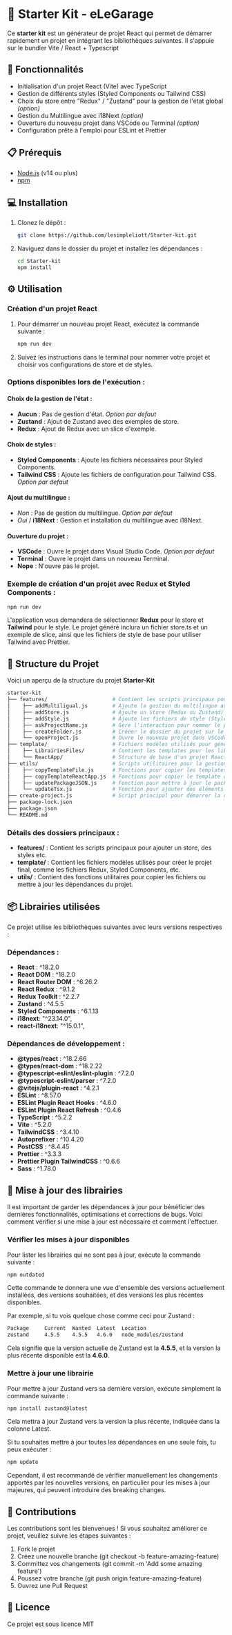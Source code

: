 # 🧨 Starter Kit - eLeGarage

Ce **starter kit** est un générateur de projet React qui permet de démarrer rapidement un projet en intégrant les bibliothèques suivantes.
Il s'appuie sur le bundler Vite / React + Typescript

## 🚀 Fonctionnalités

- Initialisation d'un projet React (Vite) avec TypeScript
- Gestion de différents styles (Styled Components ou Tailwind CSS)
- Choix du store entre "Redux" / "Zustand" pour la gestion de l'état global _(option)_
- Gestion du Multilingue avec i18Next _(option)_
- Ouverture du nouveau projet dans VSCode ou Terminal _(option)_
- Configuration prête à l'emploi pour ESLint et Prettier

## 📋 Prérequis

- [Node.js](https://nodejs.org/) (v14 ou plus)
- [npm](https://www.npmjs.com/)

## 💻 Installation

1. Clonez le dépôt :

   ```bash
   git clone https://github.com/lesimpleliott/Starter-kit.git
   ```

2. Naviguez dans le dossier du projet et installez les dépendances :

   ```bash
   cd Starter-kit
   npm install
   ```

## ⚙️ Utilisation

### Création d'un projet React

1. Pour démarrer un nouveau projet React, exécutez la commande suivante :

   ```bash
   npm run dev
   ```

2. Suivez les instructions dans le terminal pour nommer votre projet et choisir vos configurations de store et de styles.

### Options disponibles lors de l'exécution :

#### Choix de la gestion de l'état :

- **Aucun** : Pas de gestion d'état. _Option par defaut_
- **Zustand** : Ajout de Zustand avec des exemples de store.
- **Redux** : Ajout de Redux avec un slice d'exemple.

#### Choix de styles :

- **Styled Components** : Ajoute les fichiers nécessaires pour Styled Components.
- **Tailwind CSS** : Ajoute les fichiers de configuration pour Tailwind CSS. _Option par defaut_

#### Ajout du multilingue :

- _Non_ : Pas de gestion du multilingue. _Option par defaut_
- _Oui_ / **i18Next** : Gestion et installation du multilingue avec i18Next.

#### Ouverture du projet :

- **VSCode** : Ouvre le projet dans Visual Studio Code. _Option par defaut_
- **Terminal** : Ouvre le projet dans un nouveau Terminal.
- **Nope** : N'ouvre pas le projet.

### Exemple de création d'un projet avec Redux et Styled Components :

```bash
npm run dev
```

L'application vous demandera de sélectionner **Redux** pour le store et **Tailwind** pour le style.
Le projet généré inclura un fichier store.ts et un exemple de slice, ainsi que les fichiers de style de base pour utiliser Tailwind avec Prettier.

## 📂 Structure du Projet

Voici un aperçu de la structure du projet **Starter-Kit**

```bash
starter-kit
├── features/                     # Contient les scripts principaux pour configurer le projet
│    ├── addMultiligual.js        # Ajoute la gestion du multilingue au projet avec i18Next
│    ├── addStore.js              # Ajoute un store (Redux ou Zustand) au projet
│    ├── addStyle.js              # Ajoute les fichiers de style (Styled Components ou Tailwind CSS)
│    ├── askProjectName.js        # Gère l'interaction pour nommer le projet
│    ├── createFolder.js          # Crééer le dossier du projet sur le "Desktop"
│    └── openProject.js           # Ouvre le nouveau projet dans VSCode ou Terminal
├── template/                     # Fichiers modèles utilisés pour générer le projet
│    ├── LibrairiesFiles/         # Contient les templates pour les librairies disponibles
│    └── ReactApp/                # Structure de base d'un projet React TypeScript
├── utils/                        # Scripts utilitaires pour la gestion du projet
│    ├── copyTemplateFile.js      # Fonctions pour copier les templates avec copyTemplateDirectory() ou copyTemplateFile()
│    ├── copyTemplateReactApp.js  # Fonctions pour copier le template de base de React
│    ├── updatePackageJSON.js     # Fonction pour mettre à jour le package.json
│    └── updateTsx.js             # Fonction pour ajouter des éléments aux fichiers .tsx du dossier React
├── create-project.js             # Script principal pour démarrer la création du projet
├── package-lock.json
├── package.json
└── README.md

```

### Détails des dossiers principaux :

- **features/** : Contient les scripts principaux pour ajouter un store, des styles etc.
- **template/** : Contient les fichiers modèles utilisés pour créer le projet final, comme les fichiers Redux, Styled Components, etc.
- **utils/** : Contient des fonctions utilitaires pour copier les fichiers ou mettre à jour les dépendances du projet.

## 📦 Librairies utilisées

Ce projet utilise les bibliothèques suivantes avec leurs versions respectives :

### Dépendances :

- **React** : ^18.2.0
- **React DOM** : ^18.2.0
- **React Router DOM** : ^6.26.2
- **React Redux** : ^9.1.2
- **Redux Toolkit** : ^2.2.7
- **Zustand** : ^4.5.5
- **Styled Components** : ^6.1.13
- **i18next**: "^23.14.0",
- **react-i18next**: "^15.0.1",

### Dépendances de développement :

- **@types/react** : ^18.2.66
- **@types/react-dom** : ^18.2.22
- **@typescript-eslint/eslint-plugin** : ^7.2.0
- **@typescript-eslint/parser** : ^7.2.0
- **@vitejs/plugin-react** : ^4.2.1
- **ESLint** : ^8.57.0
- **ESLint Plugin React Hooks** : ^4.6.0
- **ESLint Plugin React Refresh** : ^0.4.6
- **TypeScript** : ^5.2.2
- **Vite** : ^5.2.0
- **TailwindCSS** : ^3.4.10
- **Autoprefixer** : ^10.4.20
- **PostCSS** : ^8.4.45
- **Prettier** : ^3.3.3
- **Prettier Plugin TailwindCSS** : ^0.6.6
- **Sass** : ^1.78.0

## 🔄 Mise à jour des librairies

Il est important de garder les dépendances à jour pour bénéficier des dernières fonctionnalités, optimisations et corrections de bugs. Voici comment vérifier si une mise à jour est nécessaire et comment l'effectuer.

### Vérifier les mises à jour disponibles

Pour lister les librairies qui ne sont pas à jour, exécute la commande suivante :

```bash
npm outdated
```

Cette commande te donnera une vue d'ensemble des versions actuellement installées, des versions souhaitées, et des versions les plus récentes disponibles.

Par exemple, si tu vois quelque chose comme ceci pour Zustand :

```bash
Package     Current  Wanted  Latest  Location
zustand     4.5.5    4.5.5   4.6.0   node_modules/zustand
```

Cela signifie que la version actuelle de Zustand est la **4.5.5**, et la version la plus récente disponible est la **4.6.0**.

### Mettre à jour une librairie

Pour mettre à jour Zustand vers sa dernière version, exécute simplement la commande suivante :

```bash
npm install zustand@latest
```

Cela mettra à jour Zustand vers la version la plus récente, indiquée dans la colonne Latest.

Si tu souhaites mettre à jour toutes les dépendances en une seule fois, tu peux exécuter :

```bash
npm update
```

Cependant, il est recommandé de vérifier manuellement les changements apportés par les nouvelles versions, en particulier pour les mises à jour majeures, qui peuvent introduire des breaking changes.

## 🤝 Contributions

Les contributions sont les bienvenues ! Si vous souhaitez améliorer ce projet, veuillez suivre les étapes suivantes :

1. Fork le projet
2. Créez une nouvelle branche (git checkout -b feature-amazing-feature)
3. Committez vos changements (git commit -m 'Add some amazing feature')
4. Poussez votre branche (git push origin feature-amazing-feature)
5. Ouvrez une Pull Request

## 📝 Licence

Ce projet est sous licence MIT
